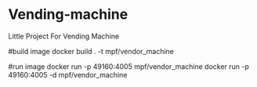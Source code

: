 # Vending-machine
Little Project For Vending Machine

#build image
docker build . -t mpf/vendor_machine

#run image 
docker run -p 49160:4005  mpf/vendor_machine
docker run -p 49160:4005 -d mpf/vendor_machine
